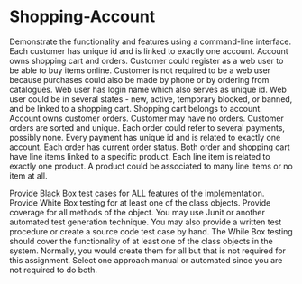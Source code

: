 # Shopping-Account
Demonstrate the functionality and features using a command-line interface.
Each customer has unique id and is linked to exactly one account. 
Account owns shopping cart and orders. 
Customer could register as a web user to be able to buy items online. 
Customer is not required to be a web user because purchases could also be made by phone or by ordering from catalogues. 
Web user has login name which also serves as unique id. 
Web user could be in several states - new, active, temporary blocked, or banned, and be linked to a shopping cart. 
Shopping cart belongs to account. 
Account owns customer orders. 
Customer may have no orders. 
Customer orders are sorted and unique. 
Each order could refer to several payments, possibly none. 
Every payment has unique id and is related to exactly one account.
Each order has current order status. 
Both order and shopping cart have line items linked to a specific product. 
Each line item is related to exactly one product. 
A product could be associated to many line items or no item at all.


Provide Black Box test cases for ALL features of the implementation. 
Provide White Box testing for at least one of the class objects. Provide coverage for all methods of the object. You may use Junit or another automated test generation technique. You may also provide a written test procedure or create a source code test case by hand. The While Box testing should cover the functionality of at least one of the class objects in the system. Normally, you would create them for all but that is not required for this assignment. Select one approach manual or automated since you are not required to do both.

